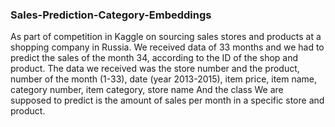 ### Sales-Prediction-Category-Embeddings

As part of competition in Kaggle on sourcing sales stores and products at a shopping company in Russia. We received data of 33 months and we had to predict the sales of the month 34, according to the ID of the shop and product.
The data we received was the store number and the product, number of the month (1-33), date (year 2013-2015), item price, item name, category number, item category, store name And the class  We are supposed to predict is the amount of sales per month in a specific store and product.
